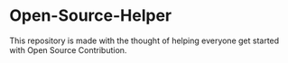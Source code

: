 # Open-Source-Helper
This repository is made with the thought of helping everyone get started with Open Source Contribution. 
